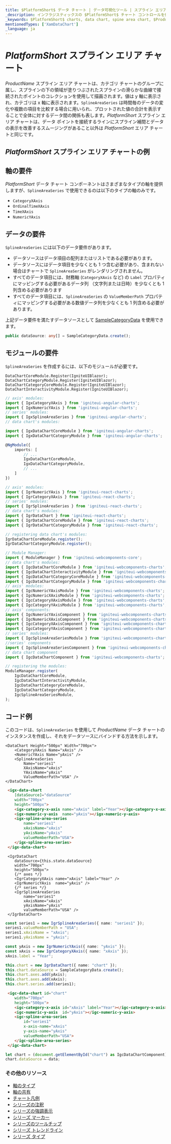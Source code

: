 ```yaml
---
title: $PlatformShort$ データ チャート | データ可視化ツール | スプライン エリア チャート | データ バインディング | インフラジスティックス
_description: インフラジスティックスの $PlatformShort$ チャート コントロールを使用してスプライン エリア チャートを作成します。$ProductName$ グラフ タイプについて説明します。
_keywords: $PlatformShort$ charts, data chart, spine area chart, $ProductName$, Infragistics, $PlatformShort$ チャート, データ チャート, スプライン エリア チャート, インフラジスティックス
mentionedTypes: ['XamDataChart']
_language: ja
---
```

# $PlatformShort$ スプライン エリア チャート

$ProductName$ スプライン エリア チャートは、カテゴリ チャートのグループに属し、スプラインの下の領域が塗りつぶされたスプラインの滑らかな曲線で接続されたポイントのコレクションを使用して描画されます。値は y 軸に表示され、カテゴリは x 軸に表示されます。`SplineAreaSeries` は時間毎のデータの変化や複数の項目を比較する場合に用いられ、プロットされた値の合計を表示することで全体に対するデータ間の関係も表します。$PlatformShort$ スプライン エリア チャートは、データ ポイントを接続するラインにスプライン補間とデータの表示を改善するスムージングがあること以外は $PlatformShort$ エリア チャートと同じです。

## $PlatformShort$ スプライン エリア チャートの例


<code-view style="height: 400px" 
           data-demos-base-url="{environment:dvDemosBaseUrl}" 
           iframe-src="{environment:dvDemosBaseUrl}/charts/data-chart-type-category-spline-area-series" alt="$PlatformShort$ スプライン エリア チャートの例">
</code-view>


<div class="divider--half"></div>

## 軸の要件
$PlatformShort$ データ チャート コンポーネントはさまざまなタイプの軸を提供しますが、`SplineAreaSeries` で使用できるのは以下のタイプの軸のみです。

- `CategoryXAxis`
- `OrdinalTimeXAxis`
- `TimeXAxis`
- `NumericYAxis`

## データの要件

`SplineAreaSeries` には以下のデータ要件があります。
- データソースはデータ項目の配列またはリストである必要があります。
- データソースにはデータ項目を少なくとも 1 つ含む必要があり、含まれない場合はチャートで `SplineAreaSeries` がレンダリングされません。
- すべてのデータ項目には、財務軸 (`CategoryXAxis` など) の `Label` プロパティにマッピングする必要があるデータ列 （文字列または日時）を少なくとも 1 列含める必要があります
- すべてのデータ項目には、`SplineAreaSeries` の `ValueMemberPath` プロパティにマッピングする必要がある数値データ列を少なくとも 1 列含める必要があります。

上記データ要件を満たすデータソースとして [SampleCategoryData](data-chart-data-sources-category.md) を使用できます。

```ts
public dataSource: any[] = SampleCategoryData.create();
```

## モジュールの要件

`SplineAreaSeries` を作成するには、以下のモジュールが必要です。

```razor
DataChartCoreModule.Register(IgniteUIBlazor);
DataChartCategoryModule.Register(IgniteUIBlazor);
DataChartCategoryCoreModule.Register(IgniteUIBlazor);
DataChartInteractivityModule.Register(IgniteUIBlazor);
```

```ts
// axis' modules:
import { IgxCategoryXAxis } from 'igniteui-angular-charts';
import { IgxNumericYAxis } from 'igniteui-angular-charts';
// series' modules:
import { IgxSplineAreaSeries } from 'igniteui-angular-charts';
// data chart's modules:

import { IgxDataChartCoreModule } from 'igniteui-angular-charts';
import { IgxDataChartCategoryModule } from 'igniteui-angular-charts';

@NgModule({
    imports: [
        // ...
        IgxDataChartCoreModule,
        IgxDataChartCategoryModule,
        // ...
    ]
})
```

```ts
// axis' modules:
import { IgrNumericYAxis } from 'igniteui-react-charts';
import { IgrCategoryXAxis } from 'igniteui-react-charts';
// series' modules:
import { IgrSplineAreaSeries } from 'igniteui-react-charts';
// data chart's modules:
import { IgrDataChart } from 'igniteui-react-charts';
import { IgrDataChartCoreModule } from 'igniteui-react-charts';
import { IgrDataChartCategoryModule } from 'igniteui-react-charts';

// registering data chart's modules:
IgrDataChartCoreModule.register();
IgrDataChartCategoryModule.register();
```

```ts
// Module Manager:
import { ModuleManager } from 'igniteui-webcomponents-core';
// data chart's modules:
import { IgcDataChartCoreModule } from 'igniteui-webcomponents-charts';
import { IgcDataChartInteractivityModule } from 'igniteui-webcomponents-charts';
import { IgcDataChartCategoryCoreModule } from 'igniteui-webcomponents-charts';
import { IgcDataChartCategoryModule } from 'igniteui-webcomponents-charts';
// axis' modules:
import { IgcNumericYAxisModule } from 'igniteui-webcomponents-charts';
import { IgcNumericXAxisModule } from 'igniteui-webcomponents-charts';
import { IgcCategoryXAxisModule } from 'igniteui-webcomponents-charts';
import { IgcCategoryYAxisModule } from 'igniteui-webcomponents-charts';
// axis' components:
import { IgcNumericYAxisComponent } from 'igniteui-webcomponents-charts';
import { IgcNumericXAxisComponent } from 'igniteui-webcomponents-charts';
import { IgcCategoryXAxisComponent } from 'igniteui-webcomponents-charts';
import { IgcCategoryYAxisComponent } from 'igniteui-webcomponents-charts';
// series' modules:
import { IgcSplineAreaSeriesModule } from 'igniteui-webcomponents-charts';
//series' components
import { IgcSplineAreaSeriesComponent } from 'igniteui-webcomponents-charts';
// data chart component
import { IgcDataChartComponent } from 'igniteui-webcomponents-charts';

// registering the modules:
ModuleManager.register(
    IgcDataChartCoreModule,
    IgcDataChartInteractivityModule,
    IgcDataChartCategoryCoreModule,
    IgcDataChartCategoryModule,
    IgcSplineAreaSeriesModule,
);
```

## コード例
このコードは、`SplineAreaSeries` を使用して $ProductName$ データ チャートのインスタンスを作成し、それをデータソースにバインドする方法を示します。

```razor
<DataChart Height="500px" Width="700px">
    <CategoryXAxis Name="xAxis" />
    <NumericYAxis Name="yAxis" />
    <SplineAreaSeries
        Name="series1"
        XAxisName="xAxis"
        YAxisName="yAxis"
        ValueMemberPath="USA" />
</DataChart>
```

```html
 <igx-data-chart
    [dataSource]="dataSource"
    width="700px"
    height="500px">
    <igx-category-x-axis name="xAxis" label="Year"></igx-category-x-axis>
    <igx-numeric-y-axis  name="yAxis"></igx-numeric-y-axis>
    <igx-spline-area-series
        name="series1"
        xAxisName="xAxis"
        yAxisName="yAxis"
        valueMemberPath="USA">
    </igx-spline-area-series>
 </igx-data-chart>
```

```tsx
 <IgrDataChart
    dataSource={this.state.dataSource}
    width="700px"
    height="500px">
    {/* axes */}
    <IgrCategoryXAxis name="xAxis" label="Year" />
    <IgrNumericYAxis  name="yAxis" />
    {/* series */}
    <IgrSplineAreaSeries
        name="series1"
        xAxisName="xAxis"
        yAxisName="yAxis"
        valueMemberPath="USA" />
 </IgrDataChart>
```

```ts
const series1 = new IgrSplineAreaSeries({ name: "series1" });
series1.valueMemberPath = "USA";
series1.xAxisName = "xAxis";
series1.yAxisName = "yAxis";

const yAxis = new IgrNumericYAxis({ name: "yAxis" });
const xAxis = new IgrCategoryXAxis({ name: "xAxis" });
xAxis.label = "Year";

this.chart = new IgrDataChart({ name: "chart" });
this.chart.dataSource = SampleCategoryData.create();
this.chart.axes.add(yAxis);
this.chart.axes.add(xAxis);
this.chart.series.add(series1);
```

```html
 <igc-data-chart id="chart"
    width="700px"
    height="500px">
    <igc-category-x-axis id="xAxis" label="Year"></igc-category-x-axis>
    <igc-numeric-y-axis  id="yAxis"></igc-numeric-y-axis>
    <igc-spline-area-series
        id="series1"
        x-axis-name="xAxis"
        y-axis-name="yAxis"
        valueMemberPath="USA">
    </igc-spline-area-series>
 </igc-data-chart>
```

```ts
let chart = (document.getElementById("chart") as IgcDataChartComponent);
chart.dataSource = data;
```

### その他のリソース

- [軸のタイプ](data-chart-axis-types.md)
- [軸の共有](data-chart-axis-sharing.md)
- [チャート凡例](data-chart-legends.md)
- [シリーズの注釈](data-chart-series-annotations.md)
- [シリーズの強調表示](data-chart-series-highlighting.md)
- [シリーズ マーカー](data-chart-series-markers.md)
- [シリーズのツールチップ](data-chart-series-tooltips.md)
- [シリーズ トレンドライン](data-chart-series-trendlines.md)
- [シリーズ タイプ](data-chart-series-types.md)

